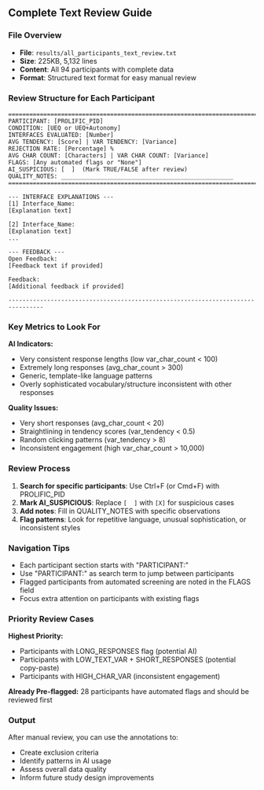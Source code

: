 ## Complete Text Review Guide

### File Overview
- **File**: `results/all_participants_text_review.txt`
- **Size**: 225KB, 5,132 lines
- **Content**: All 94 participants with complete data
- **Format**: Structured text format for easy manual review

### Review Structure for Each Participant

```
================================================================================
PARTICIPANT: [PROLIFIC_PID]
CONDITION: [UEQ or UEQ+Autonomy]
INTERFACES EVALUATED: [Number]
AVG TENDENCY: [Score] | VAR TENDENCY: [Variance]
REJECTION RATE: [Percentage] %
AVG CHAR COUNT: [Characters] | VAR CHAR COUNT: [Variance]
FLAGS: [Any automated flags or "None"]
AI_SUSPICIOUS: [  ]  (Mark TRUE/FALSE after review)
QUALITY_NOTES: _________________________________________________
================================================================================

--- INTERFACE EXPLANATIONS ---
[1] Interface_Name:
[Explanation text]

[2] Interface_Name:
[Explanation text]
...

--- FEEDBACK ---
Open Feedback:
[Feedback text if provided]

Feedback:
[Additional feedback if provided]

--------------------------------------------------------------------------------
```

### Key Metrics to Look For

**AI Indicators:**
- Very consistent response lengths (low var_char_count < 100)
- Extremely long responses (avg_char_count > 300)
- Generic, template-like language patterns
- Overly sophisticated vocabulary/structure inconsistent with other responses

**Quality Issues:**
- Very short responses (avg_char_count < 20)
- Straightlining in tendency scores (var_tendency < 0.5)
- Random clicking patterns (var_tendency > 8)
- Inconsistent engagement (high var_char_count > 10,000)

### Review Process
1. **Search for specific participants**: Use Ctrl+F (or Cmd+F) with PROLIFIC_PID
2. **Mark AI_SUSPICIOUS**: Replace `[  ]` with `[X]` for suspicious cases
3. **Add notes**: Fill in QUALITY_NOTES with specific observations
4. **Flag patterns**: Look for repetitive language, unusual sophistication, or inconsistent styles

### Navigation Tips
- Each participant section starts with "PARTICIPANT:"
- Use "PARTICIPANT:" as search term to jump between participants
- Flagged participants from automated screening are noted in the FLAGS field
- Focus extra attention on participants with existing flags

### Priority Review Cases
**Highest Priority:**
- Participants with LONG_RESPONSES flag (potential AI)
- Participants with LOW_TEXT_VAR + SHORT_RESPONSES (potential copy-paste)
- Participants with HIGH_CHAR_VAR (inconsistent engagement)

**Already Pre-flagged:** 28 participants have automated flags and should be reviewed first

### Output
After manual review, you can use the annotations to:
- Create exclusion criteria
- Identify patterns in AI usage
- Assess overall data quality
- Inform future study design improvements
